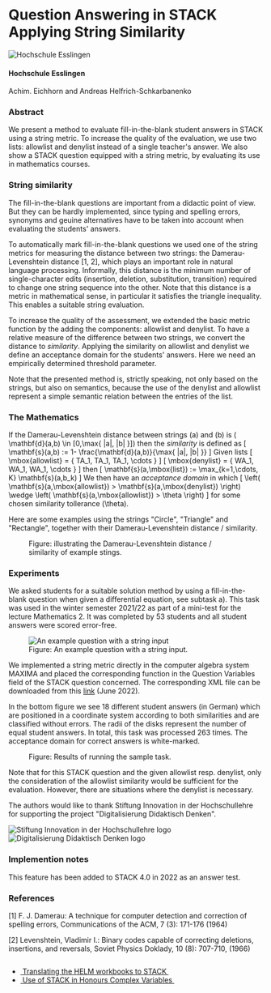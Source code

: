 # Question Answering in STACK Applying String Similarity

<img class="figure-img img-fluid float-right img-logo" src="../Images/logo_claim_de.neu.svg" alt="Hochschule Esslingen" title="Hochschule Esslingen">

#### Hochschule Esslingen

Achim. Eichhorn and Andreas Helfrich-Schkarbanenko

### Abstract

We present a method to evaluate fill-in-the-blank student answers in STACK using a string metric. To increase the quality of the evaluation, we use two lists: allowlist and denylist instead of a single teacher's answer. We also show a STACK question equipped with a string metric, by evaluating its use in mathematics courses. 

### String similarity

The fill-in-the-blank questions are important from a didactic point of view. But they can be hardly implemented, since typing and spelling errors, synonyms and geuine alternatives have to be taken into account when evaluating the students' answers.

To automatically mark fill-in-the-blank questions we used one of the string metrics for measuring the distance between two strings: the Damerau-Levenshtein distance [1, 2], which plays an important role in natural language processing. Informally, this distance is the minimum number of single-character edits (insertion, deletion, substitution, transition) required to change one string sequence into the other. Note that this distance is a metric in mathematical sense, in particular it satisfies the triangle inequality. This enables a suitable string evaluation.

To increase the quality of the assessment, we extended the basic metric function by the adding the components: allowlist and denylist. To have a relative measure of the difference between two strings, we convert the distance to _similarity_. Applying the similarity on allowlist and denylist we define an acceptance domain for the students' answers. Here we need an empirically determined threshold parameter.

Note that the presented method is, strictly speaking, not only based on the strings, but also on semantics, because the use of the denylist and allowlist represent a simple semantic relation between the entries of the list. 

### The Mathematics

If the Damerau-Levenshtein distance between strings \(a\) and \(b\) is \( \mathbf{d}(a,b) \in [0,\max\{ |a|, |b| \}]\) then the _similarity_ is defined as
\[ \mathbf{s}(a,b) := 1- \frac{\mathbf{d}(a,b)}{\max\{ |a|, |b| \}} \]
Given lists
\[ \mbox{allowlist} = \{ TA_1, TA_1, TA_1, \cdots \} \]
\[ \mbox{denylist} = \{ WA_1, WA_1, WA_1, \cdots \} \]
then
\[ \mathbf{s}(a,\mbox{list}) := \max_{k=1,\cdots, K} \mathbf{s}(a,b_k) \]
We then have an _acceptance domain_ in which
\[ \left( \mathbf{s}(a,\mbox{allowlist}) > \mathbf{s}(a,\mbox{denylist}) \right) \wedge \left( \mathbf{s}(a,\mbox{allowlist}) > \theta \right) \]
for some chosen similarity tollerance \(\theta\).

Here are some examples using the strings "Circle", "Triangle" and "Rectangle", together with their Damerau-Levenshtein distance / similarity.

<div class="float-none img-middle">
<figure class="figure">
<img class="figure-img img-fluid" src="../Images/string-similarity-examples.svg" alt="">
  <figcaption class="figure-caption">Figure: illustrating the Damerau-Levenshtein distance / similarity of example stings.
</figcaption>
</figure></div>

### Experiments

We asked students for a suitable solution method by using a fill-in-the-blank question when given a differential equation, see subtask a).
This task was used in the winter semester 2021/22 as part of a mini-test for the lecture Mathematics 2. It was completed by 53 students and all student answers were scored error-free.

<div class="float-none img-middle">
<figure class="figure">
<img class="figure-img img-fluid" src="../Images/string-similarity-input.png" alt="An example question with a string input">
  <figcaption class="figure-caption">Figure: An example question with a string input.
</figcaption>
</figure></div>

We implemented a string metric directly in the computer algebra system MAXIMA and placed the corresponding function in the Question Variables field of the STACK question concerned. The corresponding XML file can be downloaded from this <a href="https://www2.hs-esslingen.de/~ahelf/STACK/String_Similarity.xml" target="_blank">link</a> (June 2022).

In the bottom figure we see 18 different student answers (in German) which are positioned in a coordinate system according to both similarities and are classified without errors. The radii of the disks represent the number of equal student answers. In total, this task was processed 263 times. The acceptance domain for correct answers is white-marked.

<div class="float-none img-middle">
<figure class="figure">
<img class="figure-img img-fluid" src="../Images/string-similarity-results.png" alt="">
  <figcaption class="figure-caption">Figure: Results of running the sample task.
</figcaption>
</figure></div>

Note that for this STACK question and the given allowlist resp. denylist, only the consideration of the allowlist similarity would be sufficient for the evaluation. However, there are situations where the denylist is necessary.

The authors would like to thank Stiftung Innovation in der Hochschullehre for supporting the project "Digitalisierung Didaktisch Denken". 

<div class="d-inline m-3"><img style="display: inline-block;" src="../Images/StiftungInnovation.jpg" class="img-fluid img-logo"  title="Stiftung Innovation in der Hochschullehre" alt="Stiftung Innovation in der Hochschullehre logo"/></div>
<div class="d-inline m-3"><img style="display: inline-block;" src="../Images/D3.png" class="img-fluid img-logo"  title="Digitalisierung Didaktisch Denken" alt="Digitalisierung Didaktisch Denken logo"/></div>

### Implemention notes

This feature has been added to STACK 4.0 in 2022 as an answer test. 

### References			

[1] F. J. Damerau: A technique for computer detection and correction of spelling errors, Communications of the ACM, 7 (3): 171-176 (1964)

[2] Levenshtein, Vladimir I.: Binary codes capable of correcting deletions, insertions, and reversals, Soviet Physics Doklady, 10 (8): 707-710, (1966)


<nav aria-label="...">
  <ul class="pagination pagination-lg justify-content-center" style="margin-top:2em">
	<li class="page-item"><a href="../../2021/HELM" class="page-link"><i class="fa fa-arrow-left"></i>&nbsp;Translating the HELM workbooks to STACK&nbsp;</a></li>
    <li class="page-item"><a href="../../2022/HonoursComplexVariables" class="page-link" >&nbsp;Use of STACK in Honours Complex Variables&nbsp;<i class="fa fa-arrow-right"></i></a></li>
  </ul>
</nav>


